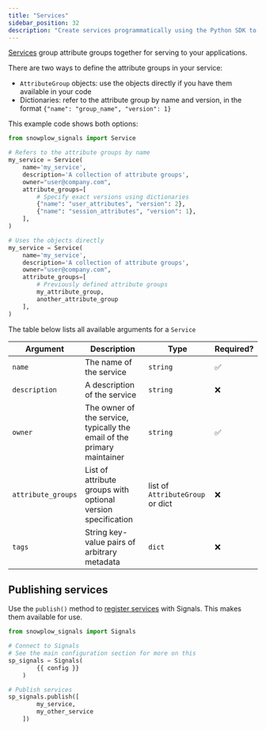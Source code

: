 ```yaml
---
title: "Services"
sidebar_position: 32
description: "Create services programmatically using the Python SDK to group attribute groups for stable consumption interfaces."
---
```


[Services](/docs/signals/concepts/index.md#services) group attribute groups together for serving to your applications.

There are two ways to define the attribute groups in your service:
- `AttributeGroup` objects: use the objects directly if you have them available in your code
- Dictionaries: refer to the attribute group by name and version, in the format `{"name": "group_name", "version": 1}`

This example code shows both options:

```python
from snowplow_signals import Service

# Refers to the attribute groups by name
my_service = Service(
    name='my_service',
    description='A collection of attribute groups',
    owner="user@company.com",
    attribute_groups=[
        # Specify exact versions using dictionaries
        {"name": "user_attributes", "version": 2},
        {"name": "session_attributes", "version": 1},
    ],
)

# Uses the objects directly
my_service = Service(
    name='my_service',
    description='A collection of attribute groups',
    owner="user@company.com",
    attribute_groups=[
        # Previously defined attribute groups
        my_attribute_group,
        another_attribute_group
    ],
)
```

The table below lists all available arguments for a `Service`

| Argument           | Description                                                             | Type                             | Required? |
| ------------------ | ----------------------------------------------------------------------- | -------------------------------- | --------- |
| `name`             | The name of the service                                                 | `string`                         | ✅         |
| `description`      | A description of the service                                            | `string`                         | ❌         |
| `owner`            | The owner of the service, typically the email of the primary maintainer | `string`                         | ✅         |
| `attribute_groups` | List of attribute groups with optional version specification            | list of `AttributeGroup` or dict | ❌         |
| `tags`             | String key-value pairs of arbitrary metadata                            | `dict`                           | ❌         |

## Publishing services

Use the `publish()` method to [register services](/docs/signals/define-attributes/using-python-sdk/index.md#publishing-and-deleting) with Signals. This makes them available for use.

```python
from snowplow_signals import Signals

# Connect to Signals
# See the main configuration section for more on this
sp_signals = Signals(
        {{ config }}
    )

# Publish services
sp_signals.publish([
        my_service,
        my_other_service
    ])
```
